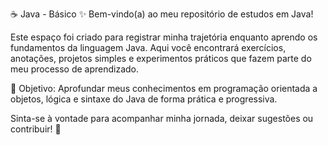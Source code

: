☕ Java - Básico
✨ Bem-vindo(a) ao meu repositório de estudos em Java!

Este espaço foi criado para registrar minha trajetória enquanto aprendo os fundamentos da linguagem Java. Aqui você encontrará exercícios, anotações, projetos simples e experimentos práticos que fazem parte do meu processo de aprendizado.

📌 Objetivo:
Aprofundar meus conhecimentos em programação orientada a objetos, lógica e sintaxe do Java de forma prática e progressiva.

Sinta-se à vontade para acompanhar minha jornada, deixar sugestões ou contribuir! 🚀
